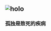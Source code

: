 ![holo](https://ltfjx.github.io/Ltfjx/assets/FrontPic_80711649.jpg "pixiv_id=80711649")
----
### 孤独是致死的疾病
